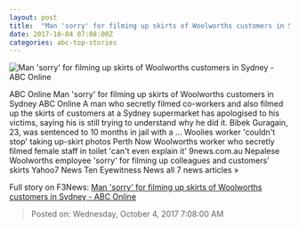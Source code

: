 ```yaml
---
layout: post
title:  "Man 'sorry' for filming up skirts of Woolworths customers in Sydney - ABC Online"
date: 2017-10-04 07:08:00Z
categories: abc-top-stories
---
```


![Man 'sorry' for filming up skirts of Woolworths customers in Sydney - ABC Online](http://www.abc.net.au/news/image/8963284-1x1-700x700.jpg)

ABC Online Man 'sorry' for filming up skirts of Woolworths customers in Sydney ABC Online A man who secretly filmed co-workers and also filmed up the skirts of customers at a Sydney supermarket has apologised to his victims, saying his is still trying to understand why he did it. Bibek Guragain, 23, was sentenced to 10 months in jail with a ... Woolies worker 'couldn't stop' taking up-skirt photos Perth Now Woolworths worker who secretly filmed female staff in toilet 'can't even explain it' 9news.com.au Nepalese Woolworths employee 'sorry' for filming up colleagues and customers' skirts Yahoo7 News Ten Eyewitness News all 7 news articles »


Full story on F3News: [Man 'sorry' for filming up skirts of Woolworths customers in Sydney - ABC Online](http://www.f3nws.com/n/HapBXD)

> Posted on: Wednesday, October 4, 2017 7:08:00 AM
